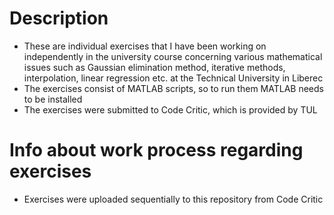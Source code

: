 # Description

- These are individual exercises that I have been working on independently in the university course concerning various mathematical issues such as Gaussian elimination method, iterative methods, interpolation, linear regression etc. at the Technical University in Liberec
- The exercises consist of MATLAB scripts, so to run them MATLAB needs to be installed
- The exercises were submitted to Code Critic, which is provided by TUL

# Info about work process regarding exercises

- Exercises were uploaded sequentially to this repository from Code Critic
